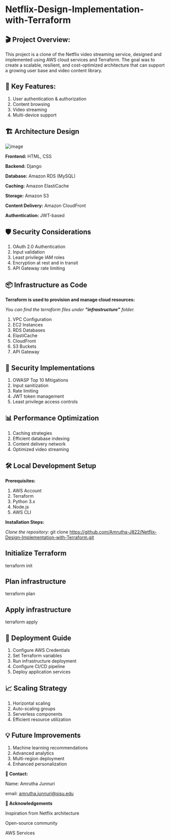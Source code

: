 # Netflix-Design-Implementation-with-Terraform

## 🎬 Project Overview:

This project is a clone of the Netflix video streaming service, designed and implemented using AWS cloud services and Terraform. The goal was to create a scalable, resilient, and cost-optimized architecture that can support a growing user base and video content library.

## 🚀 Key Features:

1. User authentication & authorization
2. Content browsing
3. Video streaming
4. Multi-device support

## 🏗️ Architecture Design

![image](https://github.com/user-attachments/assets/b6ff7fa3-2869-4240-b6f7-db7bc65e92d3)


**Frontend:** HTML, CSS

**Backend:** Django

**Database:** Amazon RDS (MySQL)

**Caching:** Amazon ElastiCache

**Storage:** Amazon S3

**Content Delivery:** Amazon CloudFront

**Authentication:** JWT-based

## 🛡️ Security Considerations

1. OAuth 2.0 Authentication
2. Input validation
3. Least privilege IAM roles
4. Encryption at rest and in transit
5. API Gateway rate limiting

## 📦 Infrastructure as Code
__Terraform is used to provision and manage cloud resources:__

*You can find the terraform files under **"infrastructure"** folder.*

1. VPC Configuration
2. EC2 Instances
3. RDS Databases
4. ElastiCache
5. CloudFront
6. S3 Buckets
7. API Gateway

## 🔐 Security Implementations

1. OWASP Top 10 Mitigations
2. Input sanitization
3. Rate limiting
4. JWT token management
5. Least privilege access controls

## 📊 Performance Optimization

1. Caching strategies
2. Efficient database indexing
3. Content delivery network
4. Optimized video streaming

## 🛠️ Local Development Setup
__Prerequisites:__

1. AWS Account
2. Terraform
3. Python 3.x
4. Node.js
5. AWS CLI

__Installation Steps:__

*Clone the repository:*
git clone https://github.com/Amrutha-J822/Netflix-Design-Implementation-with-Terraform.git

## Initialize Terraform
terraform init

## Plan infrastructure
terraform plan

## Apply infrastructure
terraform apply

## 🚀 Deployment Guide

1. Configure AWS Credentials
2. Set Terraform variables
3. Run infrastructure deployment
4. Configure CI/CD pipeline
5. Deploy application services

## 📈 Scaling Strategy

1. Horizontal scaling
2. Auto-scaling groups
3. Serverless components
4. Efficient resource utilization

## 💡 Future Improvements

1. Machine learning recommendations
2. Advanced analytics
3. Multi-region deployment
4. Enhanced personalization


__📧 Contact:__

Name: Amrutha Junnuri

email: amrutha.junnuri@sjsu.edu

__🙏 Acknowledgements__

Inspiration from Netflix architecture

Open-source community

AWS Services
